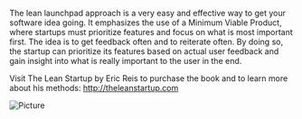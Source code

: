 The lean launchpad approach is a very easy and effective way to get your software idea going. It emphasizes the use of a Minimum Viable Product, where startups must prioritize features and focus on what is most important first. The idea is to get feedback often and to reiterate often. By doing so, the startup can prioritize its features based on actual user feedback and gain insight into what is really important to the user in the end.

Visit The Lean Startup by Eric Reis to purchase the book and to learn more about his methods: http://theleanstartup.com

![Picture](/desktop/pic1.jpg)

